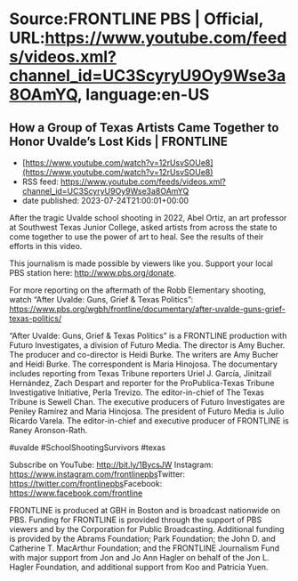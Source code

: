 # Source:FRONTLINE PBS | Official, URL:https://www.youtube.com/feeds/videos.xml?channel_id=UC3ScyryU9Oy9Wse3a8OAmYQ, language:en-US

## How a Group of Texas Artists Came Together to Honor Uvalde’s Lost Kids | FRONTLINE
 - [https://www.youtube.com/watch?v=12rUsvSOUe8](https://www.youtube.com/watch?v=12rUsvSOUe8)
 - RSS feed: https://www.youtube.com/feeds/videos.xml?channel_id=UC3ScyryU9Oy9Wse3a8OAmYQ
 - date published: 2023-07-24T21:00:01+00:00

After the tragic Uvalde school shooting in 2022, Abel Ortiz, an art professor at Southwest Texas Junior College, asked artists from across the state to come together to use the power of art to heal. See the results of their efforts in this video.

This journalism is made possible by viewers like you. Support your local PBS station here: http://www.pbs.org/donate​.
 
For more reporting on the aftermath of the Robb Elementary shooting, watch “After Uvalde: Guns, Grief & Texas Politics”: https://www.pbs.org/wgbh/frontline/documentary/after-uvalde-guns-grief-texas-politics/

“After Uvalde: Guns, Grief & Texas Politics” is a FRONTLINE production with Futuro Investigates, a division of Futuro Media. The director is Amy Bucher. The producer and co-director is Heidi Burke. The writers are Amy Bucher and Heidi Burke. The correspondent is Maria Hinojosa. The documentary includes reporting from Texas Tribune reporters Uriel J. García, Jinitzail Hernández, Zach Despart and reporter for the ProPublica-Texas Tribune Investigative Initiative, Perla Trevizo. The editor-in-chief of The Texas Tribune is Sewell Chan. The executive producers of Futuro Investigates are Peniley Ramírez and Maria Hinojosa. The president of Futuro Media is Julio Ricardo Varela. The editor-in-chief and executive producer of FRONTLINE is Raney Aronson-Rath.

#uvalde  #SchoolShootingSurvivors #texas 

Subscribe on YouTube: http://bit.ly/1BycsJW​ Instagram: https://www.instagram.com/frontlinepbs​ Twitter: https://twitter.com/frontlinepbs​ Facebook: https://www.facebook.com/frontline
 
FRONTLINE is produced at GBH in Boston and is broadcast nationwide on PBS. Funding for FRONTLINE is provided through the support of PBS viewers and by the Corporation for Public Broadcasting. Additional funding is provided by the Abrams Foundation; Park Foundation; the John D. and Catherine T. MacArthur Foundation; and the FRONTLINE Journalism Fund with major support from Jon and Jo Ann Hagler on behalf of the Jon L. Hagler Foundation, and additional support from Koo and Patricia Yuen.

